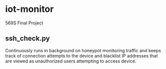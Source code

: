 # iot-monitor
569S Final Project

## ssh_check.py
Continuously runs in background on honeypot monitoring traffic and keeps track of connection attempts to the device and blacklist IP addresses that are viewed as unauthorized users attempting to access device.
